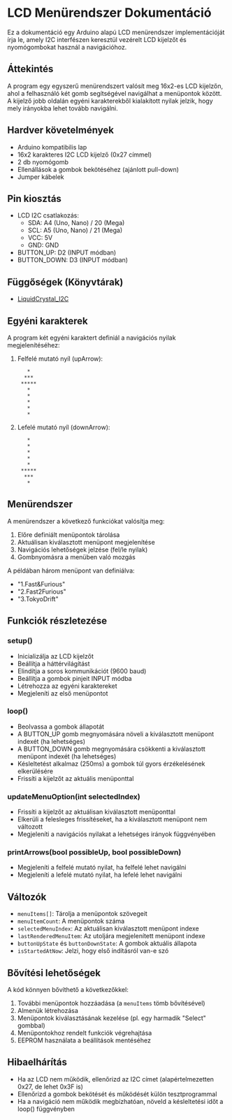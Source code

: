 # LCD Menürendszer Dokumentáció

Ez a dokumentáció egy Arduino alapú LCD menürendszer implementációját írja le, amely I2C interfészen keresztül vezérelt LCD kijelzőt és nyomógombokat használ a navigációhoz.

## Áttekintés

A program egy egyszerű menürendszert valósít meg 16x2-es LCD kijelzőn, ahol a felhasználó két gomb segítségével navigálhat a menüpontok között. A kijelző jobb oldalán egyéni karakterekből kialakított nyilak jelzik, hogy mely irányokba lehet tovább navigálni.

## Hardver követelmények

- Arduino kompatibilis lap
- 16x2 karakteres I2C LCD kijelző (0x27 címmel)
- 2 db nyomógomb
- Ellenállások a gombok bekötéséhez (ajánlott pull-down)
- Jumper kábelek

## Pin kiosztás

- LCD I2C csatlakozás:
  - SDA: A4 (Uno, Nano) / 20 (Mega)
  - SCL: A5 (Uno, Nano) / 21 (Mega)
  - VCC: 5V
  - GND: GND
- BUTTON_UP: D2 (INPUT módban)
- BUTTON_DOWN: D3 (INPUT módban)

## Függőségek (Könyvtárak)

- [LiquidCrystal_I2C](https://github.com/johnrickman/LiquidCrystal_I2C)

## Egyéni karakterek

A program két egyéni karaktert definiál a navigációs nyilak megjelenítéséhez:

1. Felfelé mutató nyíl (upArrow):
   ```
      *
     ***
    *****
      *
      *
      *
      *
      *
   ```

2. Lefelé mutató nyíl (downArrow):
   ```
      *
      *
      *
      *
      *
    *****
     ***
      *
   ```

## Menürendszer

A menürendszer a következő funkciókat valósítja meg:

1. Előre definiált menüpontok tárolása
2. Aktuálisan kiválasztott menüpont megjelenítése
3. Navigációs lehetőségek jelzése (fel/le nyilak)
4. Gombnyomásra a menüben való mozgás

A példában három menüpont van definiálva:
- "1.Fast&Furious"
- "2.Fast2Furious"
- "3.TokyoDrift"

## Funkciók részletezése

### setup()

- Inicializálja az LCD kijelzőt
- Beállítja a háttérvilágítást
- Elindítja a soros kommunikációt (9600 baud)
- Beállítja a gombok pinjeit INPUT módba
- Létrehozza az egyéni karaktereket
- Megjeleníti az első menüpontot

### loop()

- Beolvassa a gombok állapotát
- A BUTTON_UP gomb megnyomására növeli a kiválasztott menüpont indexét (ha lehetséges)
- A BUTTON_DOWN gomb megnyomására csökkenti a kiválasztott menüpont indexét (ha lehetséges)
- Késleltetést alkalmaz (250ms) a gombok túl gyors érzékelésének elkerülésére
- Frissíti a kijelzőt az aktuális menüponttal

### updateMenuOption(int selectedIndex)

- Frissíti a kijelzőt az aktuálisan kiválasztott menüponttal
- Elkerüli a felesleges frissítéseket, ha a kiválasztott menüpont nem változott
- Megjeleníti a navigációs nyilakat a lehetséges irányok függvényében

### printArrows(bool possibleUp, bool possibleDown)

- Megjeleníti a felfelé mutató nyilat, ha felfelé lehet navigálni
- Megjeleníti a lefelé mutató nyilat, ha lefelé lehet navigálni

## Változók

- `menuItems[]`: Tárolja a menüpontok szövegeit
- `menuItemCount`: A menüpontok száma
- `selectedMenuIndex`: Az aktuálisan kiválasztott menüpont indexe
- `lastRenderedMenuItem`: Az utoljára megjelenített menüpont indexe
- `buttonUpState` és `buttonDownState`: A gombok aktuális állapota
- `isStartedAtNow`: Jelzi, hogy első indításról van-e szó

## Bővítési lehetőségek

A kód könnyen bővíthető a következőkkel:

1. További menüpontok hozzáadása (a `menuItems` tömb bővítésével)
2. Almenük létrehozása
3. Menüpontok kiválasztásának kezelése (pl. egy harmadik "Select" gombbal)
4. Menüpontokhoz rendelt funkciók végrehajtása
5. EEPROM használata a beállítások mentéséhez

## Hibaelhárítás

- Ha az LCD nem működik, ellenőrizd az I2C címet (alapértelmezetten 0x27, de lehet 0x3F is)
- Ellenőrizd a gombok bekötését és működését külön tesztprogrammal
- Ha a navigáció nem működik megbízhatóan, növeld a késleltetési időt a loop() függvényben